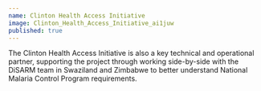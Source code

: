 ```yaml
---
name: Clinton Health Access Initiative
image: Clinton_Health_Access_Initiative_ai1juw
published: true
---
```


The Clinton Health Access Initiative is also a key technical and operational partner, supporting the project through working side-by-side with the DiSARM team in Swaziland and Zimbabwe to better understand National Malaria Control Program requirements.
